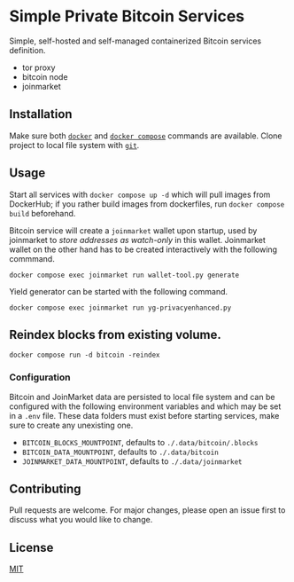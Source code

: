 # Simple Private Bitcoin Services

Simple, self-hosted and self-managed containerized Bitcoin services definition.

* tor proxy
* bitcoin node
* joinmarket

## Installation

Make sure both [`docker`](https://www.docker.com/get-started) and [`docker compose`](https://docs.docker.com/compose/cli-command/#installing-compose-v2) commands are available.
Clone project to local file system with [`git`](https://git-scm.com/).

## Usage

Start all services with `docker compose up -d` which will pull images from DockerHub; if you rather build images from dockerfiles, run `docker compose build` beforehand. 

Bitcoin service will create a `joinmarket` wallet upon startup, used by joinmarket to _store addresses as watch-only_ in this wallet.
Joinmarket wallet on the other hand has to be created interactively with the following commmand.

```shell
docker compose exec joinmarket run wallet-tool.py generate
```

Yield generator can be started with the following command.

```shell
docker compose exec joinmarket run yg-privacyenhanced.py
```

## Reindex blocks from existing volume.

```shell
docker compose run -d bitcoin -reindex
```

### Configuration

Bitcoin and JoinMarket data are persisted to local file system and can be configured with the following environment variables and which may be set in a `.env` file. These data folders must exist before starting services, make sure to create any unexisting one.

* `BITCOIN_BLOCKS_MOUNTPOINT`, defaults to `./.data/bitcoin/.blocks`
* `BITCOIN_DATA_MOUNTPOINT`, defaults to `./.data/bitcoin`
* `JOINMARKET_DATA_MOUNTPOINT`, defaults to `./.data/joinmarket`

## Contributing

Pull requests are welcome. For major changes, please open an issue first to discuss what you would like to change.

## License

[MIT](https://choosealicense.com/licenses/mit/)
